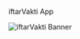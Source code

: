 iftarVakti App

![iftarVakti Banner](https://github.com/MuCoderr/iftarVakti/assets/73299942/12cac1d8-79be-49dc-a1dc-9986b96c9952)
